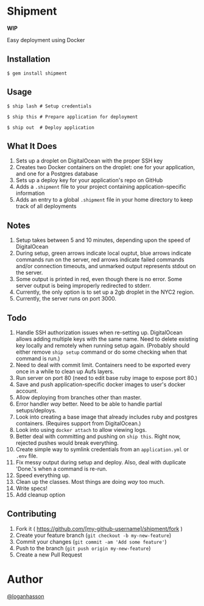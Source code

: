 # Shipment

**WIP**

Easy deployment using Docker

## Installation

    $ gem install shipment

## Usage

    $ ship lash # Setup credentials

    $ ship this # Prepare application for deployment

    $ ship out  # Deploy application

## What It Does

1. Sets up a droplet on DigitalOcean with the proper SSH key
2. Creates two Docker containers on the droplet: one for your
   application, and one for a Postgres database
3. Sets up a deploy key for your application's repo on GitHub
4. Adds a `.shipment` file to your project containing
   application-specific information
5. Adds an entry to a global `.shipment` file in your home directory to
   keep track of all deployments

## Notes

1. Setup takes between 5 and 10 minutes, depending upon the speed of
   DigitalOcean
2. During setup, green arrows indicate local ouptut, blue arrows
   indicate commands run on the server, red arrows indicate failed
commands and/or connection timeouts, and unmarked output represents
stdout on the server.
3. Some output is printed in red, even though there is no error. Some
   server output is being improperly redirected to stderr.
4. Currently, the only option is to set up a 2gb droplet in the NYC2
   region.
5. Currently, the server runs on port 3000.

## Todo

1. Handle SSH authorization issues when re-setting up. DigitalOcean
   allows adding multiple keys with the same name. Need to delete
existing key locally and remotely when running setup again. (Probably
should either remove `ship setup` command or do some checking when that
command is run.)
2. Need to deal with commit limit. Containers need to be exported every
   once in a while to clean up Aufs layers.
3. Run server on port 80 (need to edit base ruby image to expose port
   80.)
4. Save and push application-specific docker images to user's docker
   account.
5. Allow deploying from branches other than master.
6. Error handler *way* better. Need to be able to handle partial
   setups/deploys.
7. Look into creating a base image that already includes ruby and
   postgres containers. (Requires support from DigitalOcean.)
8. Look into using `docker attach` to allow viewing logs.
9. Better deal with committing and pushing on `ship this`. Right now,
   rejected pushes would break everything.
10. Create simple way to symlink credentials from an `application.yml` or
   `.env` file.
11. Fix messy output during setup and deploy. Also, deal with duplicate
   'Done.'s when a command is re-run.
12. Speed everything up.
13. Clean up the classes. Most things are doing *way* too much.
14. Write specs!
15. Add cleanup option

## Contributing

1. Fork it ( https://github.com/[my-github-username]/shipment/fork )
2. Create your feature branch (`git checkout -b my-new-feature`)
3. Commit your changes (`git commit -am 'Add some feature'`)
4. Push to the branch (`git push origin my-new-feature`)
5. Create a new Pull Request

# Author

[@loganhasson](http://twitter.com/loganhasson)

